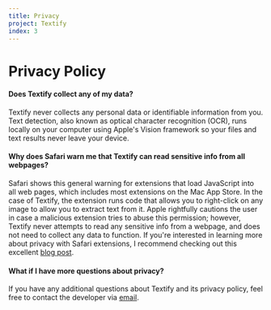 ```yaml
---
title: Privacy
project: Textify
index: 3
---
```


# Privacy Policy

#### Does Textify collect any of my data?

Textify never collects any personal data or identifiable information from you. Text detection, also known as optical character recognition (OCR), runs locally on your computer using Apple's Vision framework so your files and text results never leave your device.

#### Why does Safari warn me that Textify can read sensitive info from all webpages?

Safari shows this general warning for extensions that load JavaScript into all web pages, which includes most extensions on the Mac App Store. In the case of Textify, the extension runs code that allows you to right-click on any image to allow you to extract text from it. Apple rightfully cautions the user in case a malicious extension tries to abuse this permission; however, Textify never attempts to read any sensitive info from a webpage, and does not need to collect any data to function. If you're interested in learning more about privacy with Safari extensions, I recommend checking out this excellent [blog post](https://lapcatsoftware.com/articles/security-safari-extensions.html).

#### What if I have more questions about privacy?

If you have any additional questions about Textify and its privacy policy, feel free to contact the developer via [email](mailto:hello@ritam).
